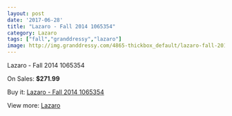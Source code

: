 ```yaml
---
layout: post
date: '2017-06-28'
title: "Lazaro - Fall 2014 1065354"
category: Lazaro
tags: ["fall","granddressy","lazaro"]
image: http://img.granddressy.com/4865-thickbox_default/lazaro-fall-2014-1065354.jpg
---
```

Lazaro - Fall 2014 1065354

On Sales: **$271.99**
<a href="https://www.granddressy.com/en/lazaro/4207-lazaro-fall-2014-1065354.html"><amp-img layout="responsive" width="600" height="600" src="//img.granddressy.com/4865-thickbox_default/lazaro-fall-2014-1065354.jpg" alt="Lazaro - Fall 2014 1065354 0" /></a>

Buy it: [Lazaro - Fall 2014 1065354](https://www.granddressy.com/en/lazaro/4207-lazaro-fall-2014-1065354.html "Lazaro - Fall 2014 1065354")

View more: [Lazaro](https://www.granddressy.com/en/37-lazaro "Lazaro")